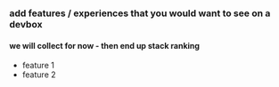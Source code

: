 ### add features / experiences that you would want to see on a devbox
#### we will collect for now - then end up stack ranking


* feature 1
* feature 2
